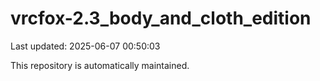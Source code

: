 # vrcfox-2.3_body_and_cloth_edition

Last updated: 2025-06-07 00:50:03

This repository is automatically maintained.
